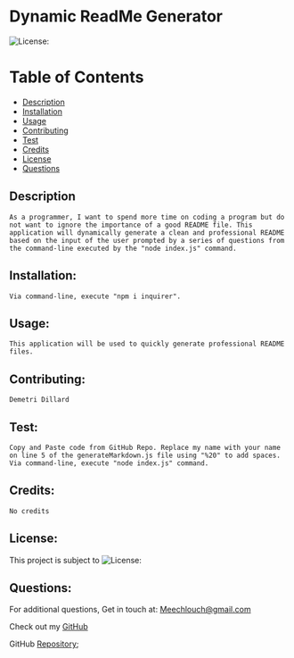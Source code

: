 # Dynamic ReadMe Generator
  
  ![License:](https://img.shields.io/badge/Demetri%20Dillard-MIT-brightgreen)

  # Table of Contents

  - [Description](#description)
  - [Installation](#installation)
  - [Usage](#usage)
  - [Contributing](#contributing)
  - [Test](#test)
  - [Credits](#credits)
  - [License](#license)
  - [Questions](#questions)

  ## Description
    As a programmer, I want to spend more time on coding a program but do not want to ignore the importance of a good README file. This application will dynamically generate a clean and professional README based on the input of the user prompted by a series of questions from the command-line executed by the "node index.js" command. 

  ## Installation:
    Via command-line, execute "npm i inquirer".

  ## Usage:
    This application will be used to quickly generate professional README files.

  ## Contributing:
    Demetri Dillard

  ## Test:
    Copy and Paste code from GitHub Repo. Replace my name with your name on line 5 of the generateMarkdown.js file using "%20" to add spaces. Via command-line, execute "node index.js" command.

  ## Credits:
    No credits

  ## License:
  This project is subject to ![License:](https://img.shields.io/badge/License-MIT-red)

  ## Questions:
  For additional questions, Get in touch at: Meechlouch@gmail.com

  Check out my [GitHub](https://github.com/Meechlouch)

  GitHub [Repository](https://github.com/Meechlouch/readMe-Generator);